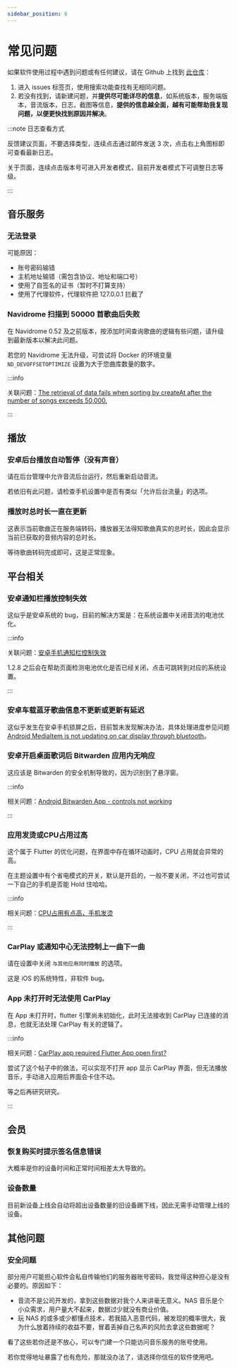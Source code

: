 ```yaml
---
sidebar_position: 6
---
```


# 常见问题

如果软件使用过程中遇到问题或有任何建议，请在 Github 上找到 [此仓库](https://github.com/gitbobobo/StreamMusic)：

1. 进入 issues 标签页，使用搜索功能查找有无相同问题。
2. 若没有找到，请新建问题，并**提供尽可能详尽的信息**，如系统版本，服务端版本，音流版本，日志，截图等信息，**提供的信息越全面，越有可能帮助我复现问题，以便更快找到原因并解决**。

:::note 日志查看方式

反馈建议页面，不要选择类型，连续点击通过邮件发送 3 次，点击右上角图标即可查看最新日志。

关于页面，连续点击版本号可进入开发者模式，目前开发者模式下可调整日志等级。

:::

## 音乐服务

### 无法登录

可能原因：

- 账号密码输错
- 主机地址输错（需包含协议、地址和端口号）
- 使用了自签名的证书（暂时不打算支持）
- 使用了代理软件，代理软件把 127.0.0.1 拦截了

### Navidrome 扫描到 50000 首歌曲后失败

在 Navidrome 0.52 及之前版本，按添加时间查询歌曲的逻辑有些问题，请升级到最新版本以解决此问题。

若您的 Navidrome 无法升级，可尝试将 Docker 的环境变量 `ND_DEVOFFSETOPTIMIZE` 设置为大于您曲库数量的数字。

:::info 

关联问题：[The retrieval of data fails when sorting by createAt after the number of songs exceeds 50,000.](https://github.com/navidrome/navidrome/issues/3006)

:::

## 播放

### 安卓后台播放自动暂停（没有声音）

请在后台管理中允许音流后台运行，然后重新启动音流。

若依旧有此问题，请检查手机设置中是否有类似「允许后台流量」的选项。

### 播放时总时长一直在更新

这表示当前歌曲正在服务端转码，播放器无法得知歌曲真实的总时长，因此会显示当前已获取的音频内容的总时长。

等待歌曲转码完成即可，这是正常现象。

## 平台相关

### 安卓通知栏播放控制失效

这似乎是安卓系统的 bug，目前的解决方案是：在系统设置中关闭音流的电池优化。

:::info

关联问题：[安卓手机通知栏控制失效](https://github.com/gitbobobo/StreamMusic/issues/145)

1.2.8 之后会在帮助页面检测电池优化是否已经关闭，点击可跳转到对应的系统设置。

:::

### 安卓车载蓝牙歌曲信息不更新或更新有延迟

这似乎发生在安卓手机锁屏之后，目前暂未发现解决办法，具体处理进度参见问题 [Android MediaItem is not updating on car display through bluetooth](https://github.com/ryanheise/audio_service/issues/908)。

### 安卓开启桌面歌词后 Bitwarden 应用内无响应

这应该是 Bitwarden 的安全机制导致的，因为识别到了悬浮窗。

:::info

相关问题：[Android Bitwarden App - controls not working](https://www.reddit.com/r/Bitwarden/comments/x0jmbr/android_bitwarden_app_controls_not_working/)

:::

### 应用发烫或CPU占用过高

这个属于 Flutter 的优化问题，在界面中存在循环动画时，CPU 占用就会异常的高。

在主题设置中有个省电模式的开关，默认是开启的，一般不要关闭，不过也可尝试一下自己的手机是否能 Hold 住哈哈。

:::info

相关问题：[CPU占用有点高，手机发烫](https://github.com/gitbobobo/StreamMusic/issues/60)

:::

### CarPlay 或通知中心无法控制上一曲下一曲

请在设置中关闭 `与其他应用同时播放` 的选项。

这是 iOS 的系统特性，非软件 bug。

### App 未打开时无法使用 CarPlay

在 App 未打开时，flutter 引擎尚未初始化，此时无法接收到 CarPlay 已连接的消息，也就无法处理 CarPlay 有关的逻辑了。

:::info

相关问题：[CarPlay app required Flutter App open first?](https://github.com/oguzhnatly/flutter_carplay/issues/12)

尝试了这个帖子中的做法，可以实现不打开 app 显示 CarPlay 界面，但无法播放音乐，手动进入应用后界面会卡住不动。

等之后再研究研究。

:::

## 会员

### 恢复购买时提示签名信息错误

大概率是你的设备时间和正常时间相差太大导致的。

### 设备数量

目前新设备上线会自动将超出设备数量的旧设备踢下线，因此无需手动管理上线的设备。

## 其他问题

### 安全问题

部分用户可能担心软件会私自传输他们的服务器账号密码，我觉得这种担心是没有必要的。原因如下：

- 音流不是公司开发的，拿到这些数据对我个人来讲毫无意义。NAS 音乐是个小众需求，用户量大不起来，数据过少就没有商业价值。
- 玩 NAS 的或多或少都懂点技术，若我插入恶意代码，被发现的概率很大，我为什么放着持续的收益不要，冒着丢掉自己名声的风险去拿这些数据呢？

看了这些若你还是不放心，可以专门建一个只能访问音乐服务的账号使用。

若你觉得地址暴露了也有危险，那就没办法了，请选择你信任的软件使用吧。
